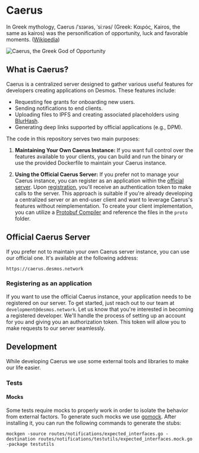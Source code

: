 # Caerus

In Greek mythology, Caerus /ˈsɪərəs, ˈsiːrəs/ (Greek: Καιρός, Kairos, the same as kairos) was the personification of
opportunity, luck and favorable moments. ([Wikipedia](https://en.wikipedia.org/wiki/Caerus))

![Caerus, the Greek God of Opportunity](https://ancient-literature.com/wp-content/uploads/2022/08/Caerus-in-greek-mythology.jpg)

## What is Caerus?

Caerus is a centralized server designed to gather various useful features for developers creating applications on
Desmos. These features include:

- Requesting fee grants for onboarding new users.
- Sending notifications to end clients.
- Uploading files to IPFS and creating associated placeholders using [BlurHash](https://blurha.sh/).
- Generating deep links supported by official applications (e.g., DPM).

The code in this repository serves two main purposes:

1. **Maintaining Your Own Caerus Instance:**
   If you want full control over the features available to your clients, you can build and run the binary or use the
   provided Dockerfile to maintain your Caerus instance.

2. **Using the Official Caerus Server:**
   If you prefer not to manage your Caerus instance, you can register as an application within
   the [official server](#official-caerus-server). Upon [registration](#registering-as-an-application), you'll receive
   an authentication token to make calls to the server. This approach is suitable if you're already developing a
   centralized server or an end-user client and want to leverage Caerus's features without reimplementation. To create
   your client implementation, you can utilize a [Protobuf Compiler](https://grpc.io/docs/protoc-installation/) and
   reference the files in the `proto` folder.

## Official Caerus Server

If you prefer not to maintain your own Caerus server instance, you can use our official one. It's available at the
following address:

```
https://caerus.desmos.network
```

### Registering as an application

If you want to use the official Caerus instance, your application needs to be registered on our server. To get started,
just reach out to our team at `development@desmos.network`. Let us know that you're interested in becoming a registered
developer. We'll handle the process of setting up an account for you and giving you an authorization token. This token
will allow you to make requests to our server seamlessly.

## Development

While developing Caerus we use some external tools and libraries to make our life easier.

### Tests

#### Mocks

Some tests require mocks to properly work in order to isolate the behavior from external factors.
To generate such mocks we use [gomock](https://github.com/uber-go/mock). After installing it, you can run the following
commands to generate the stubs:

```
mockgen -source routes/notifications/expected_interfaces.go -destination routes/notifications/testutils/expected_interfaces.mock.go -package testutils
```